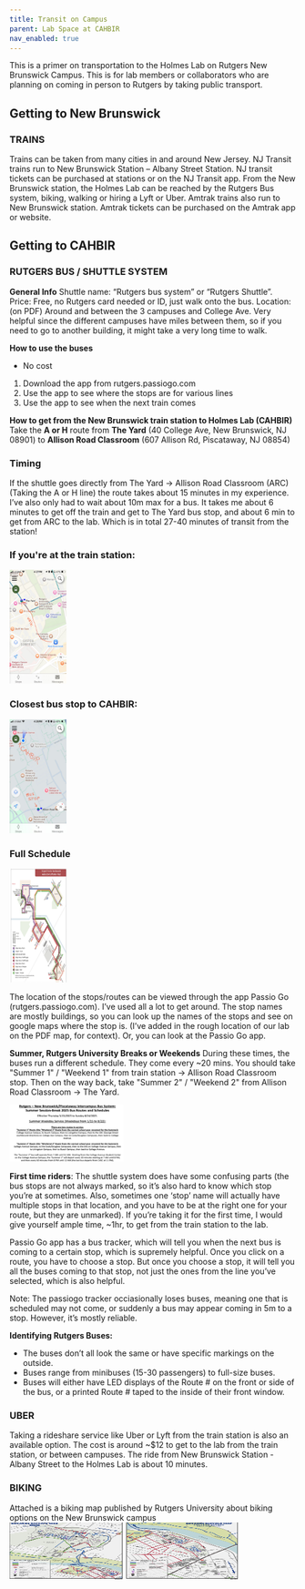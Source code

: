 ```yaml
---
title: Transit on Campus
parent: Lab Space at CAHBIR
nav_enabled: true 
---
```


This is a primer on transportation to the Holmes Lab on Rutgers New Brunswick Campus. This is for lab members or collaborators who are planning on coming in person to Rutgers by taking public transport. 


## Getting to New Brunswick

### TRAINS
Trains can be taken from many cities in and around New Jersey. NJ Transit trains run to New Brunswick Station – Albany Street Station. NJ transit tickets can be purchased at stations or on the NJ Transit app. From the New Brunswick station, the Holmes Lab can be reached by the Rutgers Bus system, biking, walking or hiring a Lyft or Uber.
Amtrak trains also run to New Brunswick station. Amtrak tickets can be purchased on the Amtrak app or website. 

## Getting to CAHBIR 

### RUTGERS BUS / SHUTTLE SYSTEM
**General Info**
Shuttle name: “Rutgers bus system” or “Rutgers Shuttle”. 
Price: Free, no Rutgers card needed or ID, just walk onto the bus.
Location: (on PDF) Around and between the 3 campuses and College Ave. Very helpful since the different campuses have miles between them, so if you need to go to another building, it might take a very long time to walk.

**How to use the buses**
- No cost
1.	Download the app from rutgers.passiogo.com
2.	Use the app to see where the stops are for various lines
3.	Use the app to see when the next train comes

**How to get from the New Brunswick train station to Holmes Lab (CAHBIR)**
Take the **A or H** route from **The Yard** (40 College Ave, New Brunswick, NJ 08901) to **Allison Road Classroom** (607 Allison Rd, Piscataway, NJ 08854) 

### Timing
If the shuttle goes directly from The Yard → Allison Road Classroom (ARC) (Taking the A or H line) the route takes about 15 minutes in my experience. I’ve also only had to wait about 10m max for a bus. It takes me about 6 minutes to get off the train and get to The Yard bus stop, and about 6 min to get from ARC to the lab. Which is in total 27-40 minutes of transit from the station!

### If you're at the train station:
<img src="transit/train-to-stop.jpg" width="100" height="200">

### Closest bus stop to CAHBIR: 
<img src="transit/stop-to-cahbir.jpg" width="100" height="200">

### Full Schedule
<img src="transit/bus-sched.png" width="100" height="200">


The location of the stops/routes can be viewed through the app Passio Go (rutgers.passiogo.com). I’ve used all a lot to get around. The stop names are mostly buildings, so you can look up the names of the stops and see on google maps where the stop is. (I’ve added in the rough location of our lab on the PDF map, for context). Or, you can look at the Passio Go app.

**Summer, Rutgers University Breaks or Weekends**
During these times, the buses run a different schedule. They come every ~20 mins. You should take "Summer 1" / "Weekend 1" from train station -> Allison Road Classroom stop. Then on the way back, take "Summer 2" / "Weekend 2" from Allison Road Classroom -> The Yard.

<img src="transit/summer-buses.png" width="200" height="100">


**First time riders**: The shuttle system does have some confusing parts (the bus stops are not always marked, so it’s also hard to know which stop you’re at sometimes. Also, sometimes one ‘stop’ name will actually have multiple stops in that location, and you have to be at the right one for your route, but they are unmarked). If you’re taking it for the first time, I would give yourself ample time, ~1hr, to get from the train station to the lab. 

Passio Go app has a bus tracker, which will tell you when the next bus is coming to a certain stop, which is supremely helpful. Once you click on a route, you have to choose a stop. But once you choose a stop, it will tell you all the buses coming to that stop, not just the ones from the line you’ve selected, which is also helpful.

Note: The passiogo tracker occiasionally loses buses, meaning one that is scheduled may not come, or suddenly a bus may appear coming in 5m to a stop. However, it’s mostly reliable. 

**Identifying Rutgers Buses:**
-	The buses don’t all look the same or have specific markings on the outside. 
-	Buses range from minibuses (15-30 passengers) to full-size buses. 
-	Buses will either have LED displays of the Route # on the front or side of the bus, or a printed Route # taped to the inside of their front window. 


### UBER
Taking a rideshare service like Uber or Lyft from the train station is also an available option. The cost is around ~$12 to get to the lab from the train station, or between campuses. The ride from New Brunswick Station - Albany Street to the Holmes Lab is about 10 minutes. 

### BIKING
Attached is a biking map published by Rutgers University about biking options on the New Brunswick campus  
<img src="transit/biking-busch.png" width="200" height="100">
<img src="transit/biking-college-ave.png" width="200" height="100">

